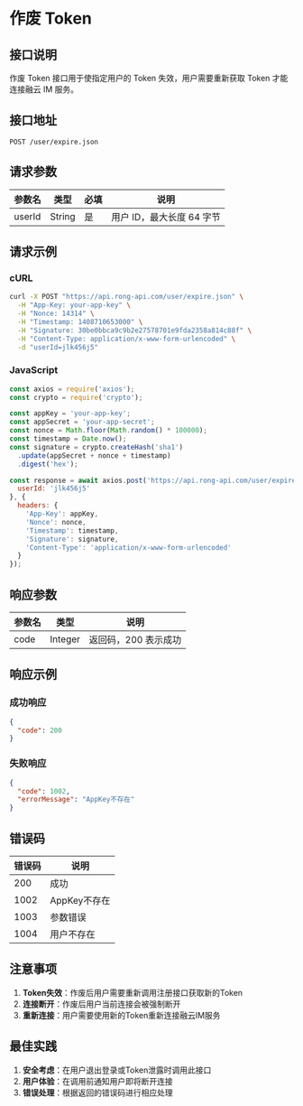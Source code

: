 # 作废 Token

## 接口说明

作废 Token 接口用于使指定用户的 Token 失效，用户需要重新获取 Token 才能连接融云 IM 服务。

## 接口地址

```
POST /user/expire.json
```

## 请求参数

| 参数名 | 类型 | 必填 | 说明 |
|--------|------|------|------|
| userId | String | 是 | 用户 ID，最大长度 64 字节 |

## 请求示例

### cURL
```bash
curl -X POST "https://api.rong-api.com/user/expire.json" \
  -H "App-Key: your-app-key" \
  -H "Nonce: 14314" \
  -H "Timestamp: 1408710653000" \
  -H "Signature: 30be0bbca9c9b2e27578701e9fda2358a814c88f" \
  -H "Content-Type: application/x-www-form-urlencoded" \
  -d "userId=jlk456j5"
```

### JavaScript
```javascript
const axios = require('axios');
const crypto = require('crypto');

const appKey = 'your-app-key';
const appSecret = 'your-app-secret';
const nonce = Math.floor(Math.random() * 100000);
const timestamp = Date.now();
const signature = crypto.createHash('sha1')
  .update(appSecret + nonce + timestamp)
  .digest('hex');

const response = await axios.post('https://api.rong-api.com/user/expire.json', {
  userId: 'jlk456j5'
}, {
  headers: {
    'App-Key': appKey,
    'Nonce': nonce,
    'Timestamp': timestamp,
    'Signature': signature,
    'Content-Type': 'application/x-www-form-urlencoded'
  }
});
```

## 响应参数

| 参数名 | 类型 | 说明 |
|--------|------|------|
| code | Integer | 返回码，200 表示成功 |

## 响应示例

### 成功响应
```json
{
  "code": 200
}
```

### 失败响应
```json
{
  "code": 1002,
  "errorMessage": "AppKey不存在"
}
```

## 错误码

| 错误码 | 说明 |
|--------|------|
| 200 | 成功 |
| 1002 | AppKey不存在 |
| 1003 | 参数错误 |
| 1004 | 用户不存在 |

## 注意事项

1. **Token失效**：作废后用户需要重新调用注册接口获取新的Token
2. **连接断开**：作废后用户当前连接会被强制断开
3. **重新连接**：用户需要使用新的Token重新连接融云IM服务

## 最佳实践

1. **安全考虑**：在用户退出登录或Token泄露时调用此接口
2. **用户体验**：在调用前通知用户即将断开连接
3. **错误处理**：根据返回的错误码进行相应处理 